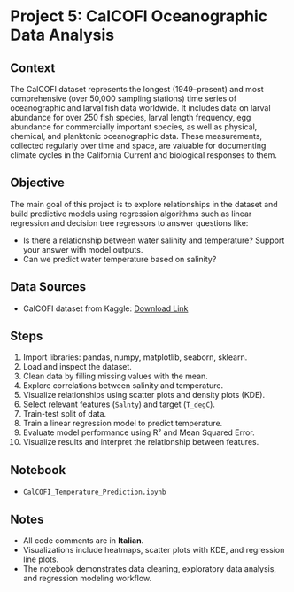 # Project 5: CalCOFI Oceanographic Data Analysis

## Context
The CalCOFI dataset represents the longest (1949–present) and most comprehensive (over 50,000 sampling stations) time series of oceanographic and larval fish data worldwide. It includes data on larval abundance for over 250 fish species, larval length frequency, egg abundance for commercially important species, as well as physical, chemical, and planktonic oceanographic data. These measurements, collected regularly over time and space, are valuable for documenting climate cycles in the California Current and biological responses to them.

## Objective
The main goal of this project is to explore relationships in the dataset and build predictive models using regression algorithms such as linear regression and decision tree regressors to answer questions like:

- Is there a relationship between water salinity and temperature? Support your answer with model outputs.
- Can we predict water temperature based on salinity?

## Data Sources
- CalCOFI dataset from Kaggle: [Download Link](https://www.kaggle.com/datasets/sohier/calcofi)

## Steps
1. Import libraries: pandas, numpy, matplotlib, seaborn, sklearn.
2. Load and inspect the dataset.
3. Clean data by filling missing values with the mean.
4. Explore correlations between salinity and temperature.
5. Visualize relationships using scatter plots and density plots (KDE).
6. Select relevant features (`Salnty`) and target (`T_degC`).
7. Train-test split of data.
8. Train a linear regression model to predict temperature.
9. Evaluate model performance using R² and Mean Squared Error.
10. Visualize results and interpret the relationship between features.

## Notebook
- `CalCOFI_Temperature_Prediction.ipynb`

## Notes
- All code comments are in **Italian**.
- Visualizations include heatmaps, scatter plots with KDE, and regression line plots.
- The notebook demonstrates data cleaning, exploratory data analysis, and regression modeling workflow.
